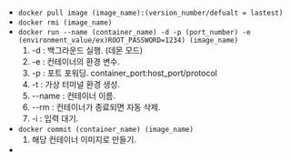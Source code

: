 - `docker pull image (image_name):(version_number/defualt = lastest)`
- `docker rmi (image_name)`
- `docker run --name (container_name) -d -p (port_number) -e (environment_value/ex)ROOT_PASSWORD=1234) (image_name)`
	1. -d : 백그라운드 실행. (데몬 모드)
	2. -e : 컨테이너의 환경 변수.
	3. -p : 포트 포워딩. container_port:host_port/protocol
	4. -t : 가상 터미널 환경 생성.
	5. --name : 컨테이너 이름.
	6. --rm : 컨테이너가 종료되면 자동 삭제.
	7. -i : 입력 대기.
- `docker commit (container_name) (image_name)`
	1. 해당 컨테이너 이미지로 만들기.
- 

